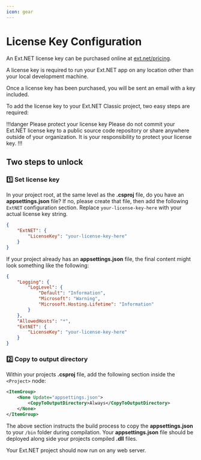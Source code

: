 ```yaml
---
icon: gear
---
```

# License Key Configuration

An Ext.NET license key can be purchased online at [ext.net/pricing](https://ext.net/pricing).

A license key is required to run your Ext.NET app on any location other than your local development machine.

Once a license key has been purchased, you will be sent an email with a key included.

To add the license key to your Ext.NET Classic project, two easy steps are required:

!!!danger Please protect your license key
Please do not commit your Ext.NET license key to a public source code repository or share anywhere outside of your organization. It is your responsibility to protect your license key.
!!!

## Two steps to unlock

### :one: Set license key

In your project root, at the same level as the **.csproj** file, do you have an **appsettings.json** file? If no, please create that file, then add the following `ExtNET` configuration section. Replace `your-license-key-here` with your actual license key string.

```json
{
    "ExtNET": {
        "LicenseKey": "your-license-key-here"
    }
}
```

If your project already has an **appsettings.json** file, the final content might look something like the following:

```json
{
    "Logging": {
        "LogLevel": {
            "Default": "Information",
            "Microsoft": "Warning",
            "Microsoft.Hosting.Lifetime": "Information"
        }
    },
    "AllowedHosts": "*",
    "ExtNET": {
        "LicenseKey": "your-license-key-here"
    }
}
```

### :two: Copy to output directory

Within your projects **.csproj** file, add the following section inside the `<Project>` node:

```xml
<ItemGroup>
    <None Update="appsettings.json">
        <CopyToOutputDirectory>Always</CopyToOutputDirectory>
    </None>
</ItemGroup>
```

The above section instructs the build process to copy the **appsettings.json** to your `/bin` folder during compilation. Your **appsettings.json** file should be deployed along side your projects compiled **.dll** files.

Your Ext.NET project should now run on any web server.
